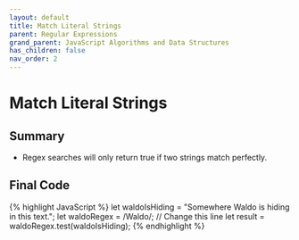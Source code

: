 ```yaml
---
layout: default
title: Match Literal Strings
parent: Regular Expressions
grand_parent: JavaScript Algorithms and Data Structures
has_children: false
nav_order: 2
---
```

# Match Literal Strings
## Summary
- Regex searches will only return true if two strings match perfectly.

## Final Code

{% highlight JavaScript %}
let waldoIsHiding = "Somewhere Waldo is hiding in this text.";
let waldoRegex = /Waldo/; // Change this line
let result = waldoRegex.test(waldoIsHiding);
{% endhighlight %}